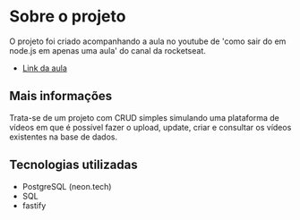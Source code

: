 # Sobre o projeto

O projeto foi criado acompanhando a aula no youtube de 'como sair do em node.js em apenas uma aula' do canal da rocketseat.

- [Link da aula](https://www.youtube.com/watch?v=hHM-hr9q4mo)

## Mais informações

Trata-se de um projeto com CRUD simples simulando uma plataforma de vídeos em que é possível fazer o upload, update, criar e consultar os vídeos existentes na base de dados.

## Tecnologias utilizadas

- PostgreSQL (neon.tech)
- SQL
- fastify
